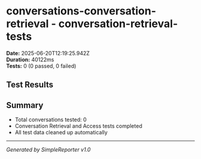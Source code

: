 # conversations-conversation-retrieval - conversation-retrieval-tests

**Date:** 2025-06-20T12:19:25.942Z  
**Duration:** 40122ms  
**Tests:** 0 (0 passed, 0 failed)

## Test Results



## Summary

- Total conversations tested: 0
- Conversation Retrieval and Access tests completed
- All test data cleaned up automatically

---
*Generated by SimpleReporter v1.0*

